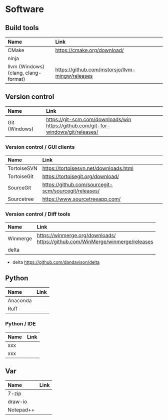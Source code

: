 # Software

## Build tools

| Name | Link |
| :--- | :--- |
| CMake | <https://cmake.org/download/> |
| ninja | <xxx> |
| llvm (Windows)<br>(clang, clang-format) | <https://github.com/mstorsjo/llvm-mingw/releases> |

## Version control

| Name | Link |
| :--- | :--- |
| Git (Windows) | <https://git-scm.com/downloads/win><br><https://github.com/git-for-windows/git/releases/> |

### Version control / GUI clients

| Name | Link |
| :--- | :--- |
| TortoiseSVN | <https://tortoisesvn.net/downloads.html> |
| TortoiseGit | <https://tortoisegit.org/download/> |
| SourceGit | <https://github.com/sourcegit-scm/sourcegit/releases/> |
| Sourcetree | <https://www.sourcetreeapp.com/> |

### Version control / Diff tools

| Name | Link |
| :--- | :--- |
| Winmerge | <https://winmerge.org/downloads/><br><https://github.com/WinMerge/winmerge/releases> |
| delta | <xxx> |

* delta https://github.com/dandavison/delta

## Python

| Name | Link |
| :--- | :--- |
| Anaconda | <xxx> |
| Ruff | <xxx> |

### Python / IDE

| Name | Link |
| :--- | :--- |
| xxx | <xxx> |
| xxx | <xxx> |

## Var

| Name | Link |
| :--- | :--- |
| 7-zip | <xxx> |
| draw-io | <xxx> |
| Notepad++ | <xxx> |
